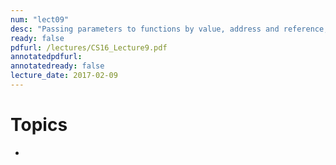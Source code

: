 ```yaml
---
num: "lect09"
desc: "Passing parameters to functions by value, address and reference, passing parameters to programs"
ready: false
pdfurl: /lectures/CS16_Lecture9.pdf
annotatedpdfurl: 
annotatedready: false
lecture_date: 2017-02-09 
---
```


# Topics

* 



